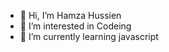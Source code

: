- 👋 Hi, I’m Hamza Hussien
- 👀 I’m interested in Codeing
- 🌱 I’m currently learning javascript 
<!---
HamzaHussien/HamzaHussien is a ✨ special ✨ repository because its `README.md` (this file) appears on your GitHub profile.
You can click the Preview link to take a look at your changes.
--->
